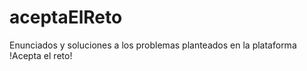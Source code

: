 # aceptaElReto
Enunciados y soluciones a los problemas planteados en la plataforma !Acepta el reto!
